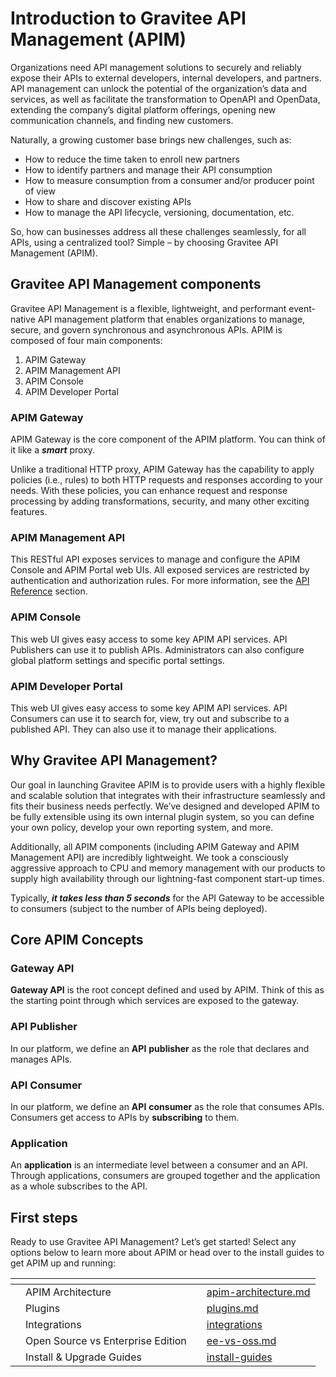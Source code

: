# Introduction to Gravitee API Management (APIM)

Organizations need API management solutions to securely and reliably expose their APIs to external developers, internal developers, and partners. API management can unlock the potential of the organization’s data and services, as well as facilitate the transformation to OpenAPI and OpenData, extending the company’s digital platform offerings, opening new communication channels, and finding new customers.

Naturally, a growing customer base brings new challenges, such as:

* How to reduce the time taken to enroll new partners
* How to identify partners and manage their API consumption
* How to measure consumption from a consumer and/or producer point of view
* How to share and discover existing APIs
* How to manage the API lifecycle, versioning, documentation, etc.

So, how can businesses address all these challenges seamlessly, for all APIs, using a centralized tool? Simple – by choosing Gravitee API Management (APIM).

## Gravitee API Management components

Gravitee API Management is a flexible, lightweight, and performant event-native API management platform that enables organizations to manage, secure, and govern synchronous and asynchronous APIs. APIM is composed of four main components:

1. APIM Gateway
2. APIM Management API
3. APIM Console
4. APIM Developer Portal

### APIM Gateway

APIM Gateway is the core component of the APIM platform. You can think of it like a _**smart**_ proxy.

Unlike a traditional HTTP proxy, APIM Gateway has the capability to apply policies (i.e., rules) to both HTTP requests and responses according to your needs. With these policies, you can enhance request and response processing by adding transformations, security, and many other exciting features.

### APIM Management API

This RESTful API exposes services to manage and configure the APIM Console and APIM Portal web UIs. All exposed services are restricted by authentication and authorization rules. For more information, see the [API Reference](reference/management-api-reference/) section.

### APIM Console

This web UI gives easy access to some key APIM API services. API Publishers can use it to publish APIs. Administrators can also configure global platform settings and specific portal settings.

### APIM Developer Portal

This web UI gives easy access to some key APIM API services. API Consumers can use it to search for, view, try out and subscribe to a published API. They can also use it to manage their applications.

## Why Gravitee API Management?

Our goal in launching Gravitee APIM is to provide users with a highly flexible and scalable solution that integrates with their infrastructure seamlessly and fits their business needs perfectly. We’ve designed and developed APIM to be fully extensible using its own internal plugin system, so you can define your own policy, develop your own reporting system, and more.

Additionally, all APIM components (including APIM Gateway and APIM Management API) are incredibly lightweight. We took a consciously aggressive approach to CPU and memory management with our products to supply high availability through our lightning-fast component start-up times.

Typically, _**it takes less than 5 seconds**_ for the API Gateway to be accessible to consumers (subject to the number of APIs being deployed).

## Core APIM Concepts

### Gateway API

**Gateway API** is the root concept defined and used by APIM. Think of this as the starting point through which services are exposed to the gateway.

### API Publisher

In our platform, we define an **API** **publisher** as the role that declares and manages APIs.

### API Consumer

In our platform, we define an **API** **consumer** as the role that consumes APIs. Consumers get access to APIs by **subscribing** to them.

### Application

An **application** is an intermediate level between a consumer and an API. Through applications, consumers are grouped together and the application as a whole subscribes to the API.

## First steps

Ready to use Gravitee API Management? Let’s get started! Select any options below to learn more about APIM or head over to the install guides to get APIM up and running:

<table data-view="cards"><thead><tr><th></th><th></th><th></th><th data-hidden data-card-target data-type="content-ref"></th></tr></thead><tbody><tr><td></td><td>APIM Architecture</td><td></td><td><a href="overview/introduction-to-gravitee-api-management-apim/apim-architecture.md">apim-architecture.md</a></td></tr><tr><td></td><td>Plugins</td><td></td><td><a href="overview/introduction-to-gravitee-api-management-apim/plugins.md">plugins.md</a></td></tr><tr><td></td><td>Integrations</td><td></td><td><a href="overview/integrations/">integrations</a></td></tr><tr><td></td><td>Open Source vs Enterprise Edition</td><td></td><td><a href="overview/introduction-to-gravitee-api-management-apim/ee-vs-oss.md">ee-vs-oss.md</a></td></tr><tr><td></td><td>Install &#x26; Upgrade Guides</td><td></td><td><a href="getting-started/install-and-upgrade/install-guides/">install-guides</a></td></tr></tbody></table>
